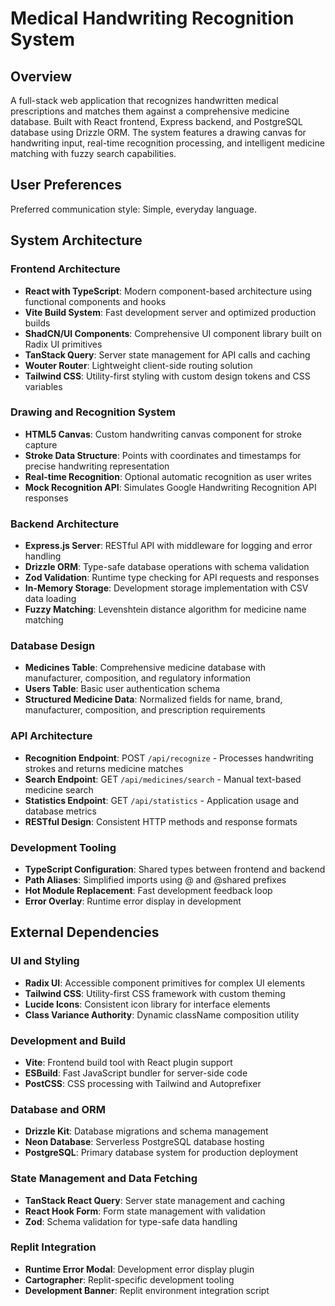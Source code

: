 # Medical Handwriting Recognition System

## Overview
A full-stack web application that recognizes handwritten medical prescriptions and matches them against a comprehensive medicine database. Built with React frontend, Express backend, and PostgreSQL database using Drizzle ORM. The system features a drawing canvas for handwriting input, real-time recognition processing, and intelligent medicine matching with fuzzy search capabilities.

## User Preferences
Preferred communication style: Simple, everyday language.

## System Architecture

### Frontend Architecture
- **React with TypeScript**: Modern component-based architecture using functional components and hooks
- **Vite Build System**: Fast development server and optimized production builds
- **ShadCN/UI Components**: Comprehensive UI component library built on Radix UI primitives
- **TanStack Query**: Server state management for API calls and caching
- **Wouter Router**: Lightweight client-side routing solution
- **Tailwind CSS**: Utility-first styling with custom design tokens and CSS variables

### Drawing and Recognition System
- **HTML5 Canvas**: Custom handwriting canvas component for stroke capture
- **Stroke Data Structure**: Points with coordinates and timestamps for precise handwriting representation
- **Real-time Recognition**: Optional automatic recognition as user writes
- **Mock Recognition API**: Simulates Google Handwriting Recognition API responses

### Backend Architecture
- **Express.js Server**: RESTful API with middleware for logging and error handling
- **Drizzle ORM**: Type-safe database operations with schema validation
- **Zod Validation**: Runtime type checking for API requests and responses
- **In-Memory Storage**: Development storage implementation with CSV data loading
- **Fuzzy Matching**: Levenshtein distance algorithm for medicine name matching

### Database Design
- **Medicines Table**: Comprehensive medicine database with manufacturer, composition, and regulatory information
- **Users Table**: Basic user authentication schema
- **Structured Medicine Data**: Normalized fields for name, brand, manufacturer, composition, and prescription requirements

### API Architecture
- **Recognition Endpoint**: POST `/api/recognize` - Processes handwriting strokes and returns medicine matches
- **Search Endpoint**: GET `/api/medicines/search` - Manual text-based medicine search
- **Statistics Endpoint**: GET `/api/statistics` - Application usage and database metrics
- **RESTful Design**: Consistent HTTP methods and response formats

### Development Tooling
- **TypeScript Configuration**: Shared types between frontend and backend
- **Path Aliases**: Simplified imports using @ and @shared prefixes
- **Hot Module Replacement**: Fast development feedback loop
- **Error Overlay**: Runtime error display in development

## External Dependencies

### UI and Styling
- **Radix UI**: Accessible component primitives for complex UI elements
- **Tailwind CSS**: Utility-first CSS framework with custom theming
- **Lucide Icons**: Consistent icon library for interface elements
- **Class Variance Authority**: Dynamic className composition utility

### Development and Build
- **Vite**: Frontend build tool with React plugin support
- **ESBuild**: Fast JavaScript bundler for server-side code
- **PostCSS**: CSS processing with Tailwind and Autoprefixer

### Database and ORM
- **Drizzle Kit**: Database migrations and schema management
- **Neon Database**: Serverless PostgreSQL database hosting
- **PostgreSQL**: Primary database system for production deployment

### State Management and Data Fetching
- **TanStack React Query**: Server state management and caching
- **React Hook Form**: Form state management with validation
- **Zod**: Schema validation for type-safe data handling

### Replit Integration
- **Runtime Error Modal**: Development error display plugin
- **Cartographer**: Replit-specific development tooling
- **Development Banner**: Replit environment integration script
